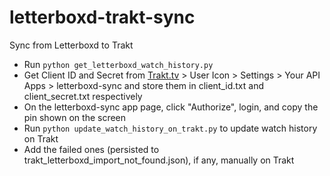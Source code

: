 # letterboxd-trakt-sync
Sync from Letterboxd to Trakt

- Run `python get_letterboxd_watch_history.py`
- Get Client ID and Secret from [Trakt.tv](https://trakt.tv) > User Icon > Settings > Your API Apps > letterboxd-sync and store them in client_id.txt and client_secret.txt respectively
- On the letterboxd-sync app page, click "Authorize", login, and copy the pin shown on the screen
- Run `python update_watch_history_on_trakt.py` to update watch history on Trakt
- Add the failed ones (persisted to trakt_letterboxd_import_not_found.json), if any, manually on Trakt